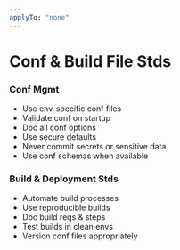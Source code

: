 ```yaml
---
applyTo: "none"
---
```

# Conf & Build File Stds
### Conf Mgmt
- Use env-specific conf files
- Validate conf on startup
- Doc all conf options
- Use secure defaults
- Never commit secrets or sensitive data
- Use conf schemas when available
### Build & Deployment Stds
- Automate build processes
- Use reproducible builds
- Doc build reqs & steps
- Test builds in clean envs
- Version conf files appropriately